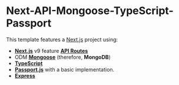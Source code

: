 # Next-API-Mongoose-TypeScript-Passport

This template features a [Next.js](https://nextjs.org/) project using:

- [**Next.js**](https://nextjs.org/) v9 feature [**API Routes**](https://nextjs.org/blog/next-9#api-routes)
- ODM [**Mongoose**](https://mongoosejs.com/) (therefore, **MongoDB**)
- [**TypeScript**](https://typescriptlang.org)
- [**Passport.js**](http://www.passportjs.org/) with a basic implementation.
- [**Express**](https://expressjs.com/)
